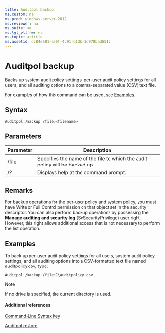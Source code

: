```yaml
---
title: Auditpol backup
ms.custom: na
ms.prod: windows-server-2012
ms.reviewer: na
ms.suite: na
ms.tgt_pltfrm: na
ms.topic: article
ms.assetid: dc84e581-aa0f-4c91-b13b-1d970bad5517
---
```

# Auditpol backup
Backs up system audit policy settings, per\-user audit policy settings for all users, and all auditing options to a comma\-separated value \(CSV\) text file.

For examples of how this command can be used, see [Examples](#BKMK_examples).

## Syntax

```
Auditpol /backup /file:<filename>
```

## Parameters

|Parameter|Description|
|-------------|---------------|
|\/file|Specifies the name of the file to which the audit policy will be backed up.|
|\/?|Displays help at the command prompt.|

## Remarks
For backup operations for the per\-user policy and system policy, you must have Write or Full Control permission on that object set in the security descriptor. You can also perform backup operations by possessing the **Manage auditing and security log** \(SeSecurityPrivilege\) user right. However, this right allows additional access that is not necessary to perform the list operation.

## <a name="BKMK_examples"></a>Examples
To back up per\-user audit policy settings for all users, system audit policy settings, and all auditing options into a CSV\-formatted text file named auditpolicy.csv, type:

```
Auditpol /backup /file:C\auditpolicy.csv 
```

> [!NOTE]
> If no drive is specified, the current directory is used.

#### Additional references
[Command-Line Syntax Key](../Command-Line-Syntax-Key.md)

[Auditpol restore](Auditpol-restore.md)


